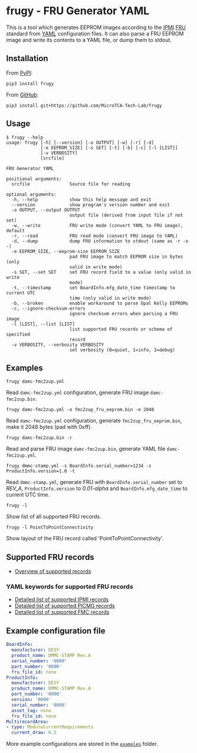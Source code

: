 # frugy - FRU Generator YAML

This is a tool which generates EEPROM images according to the [IPMI](https://www.intel.com/content/www/us/en/products/docs/servers/ipmi/ipmi-second-gen-interface-spec-v2-rev1-1.html) [FRU](https://www.intel.com/content/dam/www/public/us/en/documents/specification-updates/ipmi-platform-mgt-fru-info-storage-def-v1-0-rev-1-3-spec-update.pdf) standard from [YAML](https://yaml.org/spec/1.2/spec.html) configuration files. It can also parse a FRU EEPROM image and write its contents to a YAML file, or dump them to stdout.

## Installation

From [PyPI](https://pypi.org/project/frugy):
```
pip3 install frugy
```

From [GitHub](https://github.com/MicroTCA-Tech-Lab/frugy):
```
pip3 install git+https://github.com/MicroTCA-Tech-Lab/frugy
```

## Usage

```
$ frugy --help
usage: frugy [-h] [--version] [-o OUTPUT] [-w] [-r] [-d]
             [-e EEPROM_SIZE] [-s SET] [-t] [-b] [-c] [-l [LIST]]
             [-v VERBOSITY]
             [srcfile]

FRU Generator YAML

positional arguments:
  srcfile               Source file for reading

optional arguments:
  -h, --help            show this help message and exit
  --version             show program's version number and exit
  -o OUTPUT, --output OUTPUT
                        output file (derived from input file if not set)
  -w, --write           FRU write mode (convert YAML to FRU image), default
  -r, --read            FRU read mode (convert FRU image to YAML)
  -d, --dump            dump FRU information to stdout (same as -r -o -)
  -e EEPROM_SIZE, --eeprom-size EEPROM_SIZE
                        pad FRU image to match EEPROM size in bytes (only
                        valid in write mode)
  -s SET, --set SET     set FRU record field to a value (only valid in write
                        mode)
  -t, --timestamp       set BoardInfo.mfg_date_time timestamp to current UTC
                        time (only valid in write mode)
  -b, --broken          enable workaround to parse Opal Kelly EEPROMs
  -c, --ignore-checksum-errors
                        ignore checksum errors when parsing a FRU image
  -l [LIST], --list [LIST]
                        list supported FRU records or schema of specified
                        record
  -v VERBOSITY, --verbosity VERBOSITY
                        set verbosity (0=quiet, 1=info, 2=debug)
```

## Examples

```
frugy damc-fmc2zup.yml
```
Read `damc-fmc2zup.yml` configuration, generate FRU image `damc-fmc2zup.bin`.

```
frugy damc-fmc2zup.yml -o fmc2zup_fru_eeprom.bin -e 2048
```
Read `damc-fmc2zup.yml` configuration, generate `fmc2zup_fru_eeprom.bin`, make it 2048 bytes (pad with 0xff).

```
frugy damc-fmc2zup.bin -r
```
Read and parse FRU image `damc-fmc2zup.bin`, generate YAML file `damc-fmc2zup.yml`.

```
frugy dmmc-stamp.yml -s BoardInfo.serial_number=1234 -s ProductInfo.version=1.0 -t
```
Read `dmmc-stamp.yml`, generate FRU with `BoardInfo.serial_number` set to *REV_A*, `ProductInfo.version` to *0.01-alpha* and `BoardInfo.mfg_date_time` to current UTC time.

```
frugy -l
```
Show list of all supported FRU records.

```
frugy -l PointToPointConnectivity
```
Show layout of the FRU record called 'PointToPointConnectivity'.

## Supported FRU records

* [Overview of supported records](docs/records.md)

### YAML keywords for supported FRU records

* [Detailed list of supported IPMI records](docs/ipmi.md)
* [Detailed list of supported PICMG records](docs/picmg.md)
* [Detailed list of supported FMC records](docs/fmc.md)

## Example configuration file

```yaml
BoardInfo:
  manufacturer: DESY
  product_name: DMMC-STAMP Rev.A
  serial_number: '0000'
  part_number: '0000'
  fru_file_id: none
ProductInfo:
  manufacturer: DESY
  product_name: DMMC-STAMP Rev.A
  part_number: '0000'
  version: '0000'
  serial_number: '0000'
  asset_tag: none
  fru_file_id: none
MultirecordArea:
- type: ModuleCurrentRequirements
  current_draw: 6.5
```

More example configurations are stored in the [`examples`](examples)
 folder.
